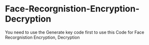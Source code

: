 # Face-Recorgnistion-Encryption-Decryption

You need to use the Generate key code first to use this Code for Face Recorgnistion Encryption, Decryption
